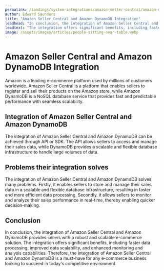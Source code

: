 ```yaml
---
permalink: /landings/system-integrations/amazon-seller-central/amazon-dynamodb
author: Edward Saunders
title: "Amazon Seller Central and Amazon DynamoDB Integration"
leadhead: "In conclusion, the integration of Amazon Seller Central and Amazon DynamoDB provides sellers with a robust and scalable e-commerce solution"
leadtext: "The integration offers significant benefits, including faster data processing, improved data scalability, and enhanced monitoring and analysis capabilities. Therefore, the integration of Amazon Seller Central and Amazon DynamoDB is a must-have for any e-commerce business looking to succeed in today's competitive environment."
image: /assets/images/articles/people-sitting-near-table.webp
---
```

<div class="arttext">    <h1>Amazon Seller Central and Amazon DynamoDB Integration</h1>
    <p>
      Amazon is a leading e-commerce platform used by millions of customers worldwide. Amazon Seller Central is a platform that enables sellers to register and sell their products on the Amazon store, while Amazon DynamoDB is a NoSQL database service that provides fast and predictable performance with seamless scalability. 
    </p>
    <h2>Integration of Amazon Seller Central and Amazon DynamoDB</h2>
    <p>
      The integration of Amazon Seller Central and Amazon DynamoDB can be achieved through API or SDK. The API allows sellers to access and manage their sales data, while DynamoDB provides a scalable and flexible database infrastructure to handle large volumes of data. 
    </p>
    <h2>Problems their integration solves</h2>
    <p>
      The integration of Amazon Seller Central and Amazon DynamoDB solves many problems. Firstly, it enables sellers to store and manage their sales data in a scalable and flexible database infrastructure, resulting in faster and more efficient data processing. Secondly, it allows sellers to monitor and analyze their sales performance in real-time, thereby enabling quicker decision-making. 
    </p>
    <h2>Conclusion</h2>
    <p>
      In conclusion, the integration of Amazon Seller Central and Amazon DynamoDB provides sellers with a robust and scalable e-commerce solution. The integration offers significant benefits, including faster data processing, improved data scalability, and enhanced monitoring and analysis capabilities. Therefore, the integration of Amazon Seller Central and Amazon DynamoDB is a must-have for any e-commerce business looking to succeed in today's competitive environment. 
    </p>
</div>